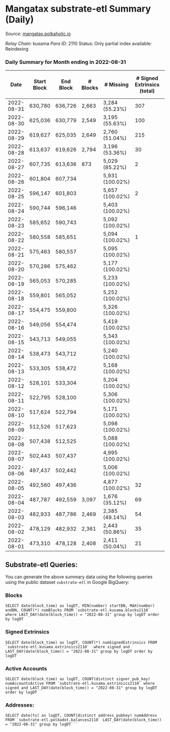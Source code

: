# Mangatax substrate-etl Summary (Daily)

_Source_: [mangatax.polkaholic.io](https://mangatax.polkaholic.io)

*Relay Chain*: kusama
*Para ID*: 2110
Status: Only partial index available: Reindexing


### Daily Summary for Month ending in 2022-08-31


| Date | Start Block | End Block | # Blocks | # Missing | # Signed Extrinsics (total) | # Active Accounts | # Addresses with Balances | # Events | # Transfers | # XCM Transfers In | # XCM Transfers Out |
| ---- | ----------- | --------- | -------- | --------- | --------------------------- | ----------------- | ------------------------- | -------- | ----------- | ------------------ | ------------------- |
| 2022-08-31 | 630,780 | 636,726 | 2,663 | 3,284 (55.23%) | 307 | 85 | 1,262 | 6,257 | 2  | 86 ($18,057.93) | 1 ($5,752.79) |
| 2022-08-30 | 625,036 | 630,779 | 2,549 | 3,195 (55.63%) | 100 | 42 |  | 5,342 | 3  | 26 ($23,648.26) |   |
| 2022-08-29 | 619,627 | 625,035 | 2,649 | 2,760 (51.04%) | 215 | 86 |  | 5,660 | 3  | 88 ($3,883.79) | 1 ($20.14) |
| 2022-08-28 | 613,637 | 619,626 | 2,794 | 3,196 (53.36%) | 30 | 17 |  | 5,758 |   | 5 ($452.30) | 1 ($15.19) |
| 2022-08-27 | 607,735 | 613,636 | 873 | 5,029 (85.22%) | 2 | 1 |  | 1,796 |   | 2 ($419.22) |   |
| 2022-08-26 | 601,804 | 607,734 |  | 5,931 (100.02%) |  |  |  |  |   | 3 ($707.71) |   |
| 2022-08-25 | 596,147 | 601,803 |  | 5,657 (100.02%) | 2 |  |  | 22 |   | 2 ($48.63) | 2 ($173.57) |
| 2022-08-24 | 590,744 | 596,146 |  | 5,403 (100.02%) |  |  |  |  |   | 12 ($178.59) |   |
| 2022-08-23 | 585,652 | 590,743 |  | 5,092 (100.02%) |  |  |  |  |   | 4 ($294.74) |   |
| 2022-08-22 | 580,558 | 585,651 |  | 5,094 (100.02%) | 1 |  |  | 6 |   | 5 ($190.85) | 1 ($171.64) |
| 2022-08-21 | 575,463 | 580,557 |  | 5,095 (100.02%) |  |  |  |  |   | 3 ($129.96) |   |
| 2022-08-20 | 570,286 | 575,462 |  | 5,177 (100.02%) |  |  |  |  |   |   |   |
| 2022-08-19 | 565,053 | 570,285 |  | 5,233 (100.02%) |  |  |  |  |   | 3 ($927.21) |   |
| 2022-08-18 | 559,801 | 565,052 |  | 5,252 (100.02%) |  |  |  |  |   |   |   |
| 2022-08-17 | 554,475 | 559,800 |  | 5,326 (100.02%) |  |  |  |  |   | 2 ($1,464.12) |   |
| 2022-08-16 | 549,056 | 554,474 |  | 5,419 (100.02%) |  |  |  |  |   |   |   |
| 2022-08-15 | 543,713 | 549,055 |  | 5,343 (100.02%) |  |  |  |  |   | 1 ($5.92) |   |
| 2022-08-14 | 538,473 | 543,712 |  | 5,240 (100.02%) |  |  |  |  |   | 1 ($6.20) |   |
| 2022-08-13 | 533,305 | 538,472 |  | 5,168 (100.02%) |  |  |  |  |   | 2 ($138.15) |   |
| 2022-08-12 | 528,101 | 533,304 |  | 5,204 (100.02%) |  |  |  |  |   | 3 ($133.53) |   |
| 2022-08-11 | 522,795 | 528,100 |  | 5,306 (100.02%) |  |  |  |  |   | 3 ($91.87) |   |
| 2022-08-10 | 517,624 | 522,794 |  | 5,171 (100.02%) |  |  |  |  |   | 1 ($147.02) |   |
| 2022-08-09 | 512,526 | 517,623 |  | 5,098 (100.02%) |  |  |  |  |   |   |   |
| 2022-08-08 | 507,438 | 512,525 |  | 5,088 (100.02%) |  |  |  |  |   | 6 ($19,176.90) |   |
| 2022-08-07 | 502,443 | 507,437 |  | 4,995 (100.02%) |  |  |  |  |   |   |   |
| 2022-08-06 | 497,437 | 502,442 |  | 5,006 (100.02%) |  |  |  |  |   |   |   |
| 2022-08-05 | 492,560 | 497,436 |  | 4,877 (100.02%) | 32 |  |  | 5,549 |   | 2 ($666.01) | 4 ($219.76) |
| 2022-08-04 | 487,787 | 492,559 | 3,097 | 1,676 (35.12%) | 69 | 22 | 1,182 | 6,393 | 1  | 2 ($12.94) | 7 ($2,587.15) |
| 2022-08-03 | 482,933 | 487,786 | 2,469 | 2,385 (49.14%) | 54 | 20 |  | 5,120 | 4  |   | 7 ($1,577.60) |
| 2022-08-02 | 478,129 | 482,932 | 2,361 | 2,443 (50.86%) | 35 | 15 |  | 4,900 |   | 2 ($37.76) | 3 ($2,555.75) |
| 2022-08-01 | 473,310 | 478,128 | 2,408 | 2,411 (50.04%) | 21 | 9 | 1,181 | 4,887 | 2  | 2 ($463.58) | 2 ($72.78) |

## Substrate-etl Queries:
You can generate the above summary data using the following queries using the public dataset `substrate-etl` in Google BigQuery:


### Blocks
```
SELECT date(block_time) as logDT, MIN(number) startBN, MAX(number) endBN, COUNT(*) numBlocks FROM `substrate-etl.kusama.blocks2110`  where LAST_DAY(date(block_time)) = "2022-08-31" group by logDT order by logDT
```


### Signed Extrinsics
```
SELECT date(block_time) as logDT, COUNT(*) numSignedExtrinsics FROM `substrate-etl.kusama.extrinsics2110`  where signed and LAST_DAY(date(block_time)) = "2022-08-31" group by logDT order by logDT
```


### Active Accounts
```
SELECT date(block_time) as logDT, COUNT(distinct signer_pub_key) numAccountsActive FROM `substrate-etl.kusama.extrinsics2110` where signed and LAST_DAY(date(block_time)) = "2022-08-31" group by logDT order by logDT
```


### Addresses:
```
SELECT date(ts) as logDT, COUNT(distinct address_pubkey) numAddress FROM `substrate-etl.polkadot.balances2110` LAST_DAY(date(block_time)) = "2022-08-31" group by logDT```

